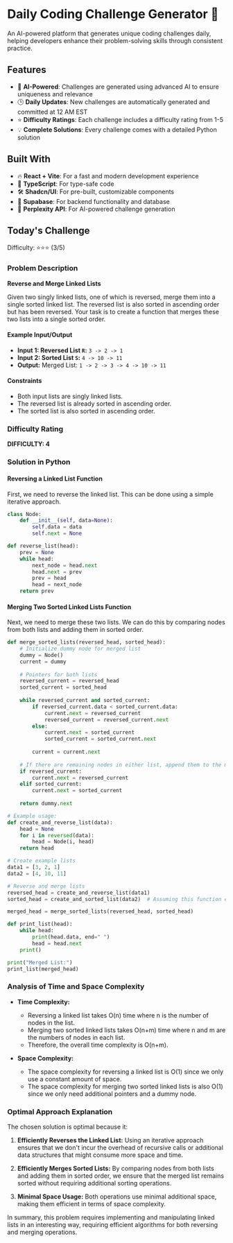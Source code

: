 # Daily Coding Challenge Generator 🚀

An AI-powered platform that generates unique coding challenges daily, helping developers enhance their problem-solving skills through consistent practice.

## Features

- 🤖 **AI-Powered**: Challenges are generated using advanced AI to ensure uniqueness and relevance
- 🕒 **Daily Updates**: New challenges are automatically generated and committed at 12 AM EST
- ⭐ **Difficulty Ratings**: Each challenge includes a difficulty rating from 1-5
- 💡 **Complete Solutions**: Every challenge comes with a detailed Python solution

## Built With

- 🔥 **React + Vite**: For a fast and modern development experience
- 🔷 **TypeScript**: For type-safe code
- 🛠️ **Shadcn/UI**: For pre-built, customizable components
- 🔌 **Supabase**: For backend functionality and database
- 🤖 **Perplexity API**: For AI-powered challenge generation

## Today's Challenge

Difficulty: ⭐⭐⭐ (3/5)

### Problem Description
**Reverse and Merge Linked Lists**

Given two singly linked lists, one of which is reversed, merge them into a single sorted linked list. The reversed list is also sorted in ascending order but has been reversed. Your task is to create a function that merges these two lists into a single sorted order.

#### Example Input/Output
- **Input 1: Reversed List `R`:** `3 -> 2 -> 1`
- **Input 2: Sorted List `S`:** `4 -> 10 -> 11`
- **Output:** Merged List: `1 -> 2 -> 3 -> 4 -> 10 -> 11`

#### Constraints
- Both input lists are singly linked lists.
- The reversed list is already sorted in ascending order.
- The sorted list is also sorted in ascending order.

### Difficulty Rating
**DIFFICULTY: 4**

### Solution in Python

#### Reversing a Linked List Function

First, we need to reverse the linked list. This can be done using a simple iterative approach.

```python
class Node:
    def __init__(self, data=None):
        self.data = data
        self.next = None

def reverse_list(head):
    prev = None
    while head:
        next_node = head.next
        head.next = prev
        prev = head
        head = next_node
    return prev
```

#### Merging Two Sorted Linked Lists Function

Next, we need to merge these two lists. We can do this by comparing nodes from both lists and adding them in sorted order.

```python
def merge_sorted_lists(reversed_head, sorted_head):
    # Initialize dummy node for merged list
    dummy = Node()
    current = dummy
    
    # Pointers for both lists
    reversed_current = reversed_head
    sorted_current = sorted_head
    
    while reversed_current and sorted_current:
        if reversed_current.data < sorted_current.data:
            current.next = reversed_current
            reversed_current = reversed_current.next
        else:
            current.next = sorted_current
            sorted_current = sorted_current.next
        
        current = current.next
    
    # If there are remaining nodes in either list, append them to the merged list
    if reversed_current:
        current.next = reversed_current
    elif sorted_current:
        current.next = sorted_current
    
    return dummy.next

# Example usage:
def create_and_reverse_list(data):
    head = None
    for i in reversed(data):
        head = Node(i, head)
    return head

# Create example lists
data1 = [3, 2, 1]
data2 = [4, 10, 11]

# Reverse and merge lists
reversed_head = create_and_reverse_list(data1)
sorted_head = create_and_sorted_list(data2)  # Assuming this function exists

merged_head = merge_sorted_lists(reversed_head, sorted_head)

def print_list(head):
    while head:
        print(head.data, end=" ")
        head = head.next
    print()

print("Merged List:")
print_list(merged_head)
```

### Analysis of Time and Space Complexity

- **Time Complexity:**
  - Reversing a linked list takes O(n) time where n is the number of nodes in the list.
  - Merging two sorted linked lists takes O(n+m) time where n and m are the numbers of nodes in each list.
  - Therefore, the overall time complexity is O(n+m).

- **Space Complexity:**
  - The space complexity for reversing a linked list is O(1) since we only use a constant amount of space.
  - The space complexity for merging two sorted linked lists is also O(1) since we only need additional pointers and a dummy node.

### Optimal Approach Explanation

The chosen solution is optimal because it:

1. **Efficiently Reverses the Linked List:** Using an iterative approach ensures that we don't incur the overhead of recursive calls or additional data structures that might consume more space and time.

2. **Efficiently Merges Sorted Lists:** By comparing nodes from both lists and adding them in sorted order, we ensure that the merged list remains sorted without requiring additional sorting operations.

3. **Minimal Space Usage:** Both operations use minimal additional space, making them efficient in terms of space complexity.

In summary, this problem requires implementing and manipulating linked lists in an interesting way, requiring efficient algorithms for both reversing and merging operations.